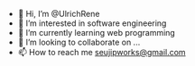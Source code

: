 - 👋 Hi, I’m @UlrichRene
- 👀 I’m interested in software engineering
- 🌱 I’m currently learning web programming
- 💞️ I’m looking to collaborate on ...
- 📫 How to reach me seujipworks@gmail.com

<!---
UlrichRene/UlrichRene is a ✨ special ✨ repository because its `README.md` (this file) appears on your GitHub profile.
You can click the Preview link to take a look at your changes.
--->
